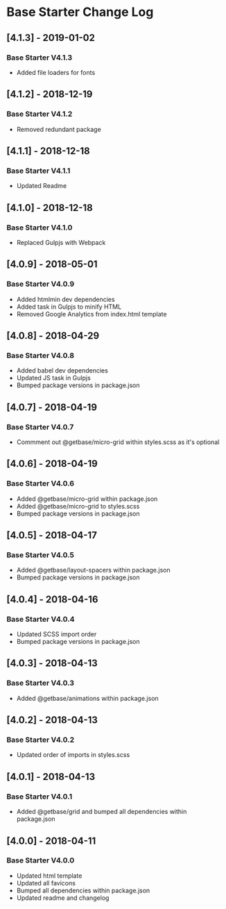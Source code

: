 # Base Starter Change Log

## [4.1.3] - 2019-01-02
### Base Starter V4.1.3
- Added file loaders for fonts

## [4.1.2] - 2018-12-19
### Base Starter V4.1.2
- Removed redundant package

## [4.1.1] - 2018-12-18
### Base Starter V4.1.1
- Updated Readme

## [4.1.0] - 2018-12-18
### Base Starter V4.1.0
- Replaced Gulpjs with Webpack

## [4.0.9] - 2018-05-01
### Base Starter V4.0.9
- Added htmlmin dev dependencies
- Added task in Gulpjs to minify HTML
- Removed Google Analytics from index.html template

## [4.0.8] - 2018-04-29
### Base Starter V4.0.8
- Added babel dev dependencies
- Updated JS task in Gulpjs
- Bumped package versions in package.json

## [4.0.7] - 2018-04-19
### Base Starter V4.0.7
- Commment out @getbase/micro-grid within styles.scss as it's optional

## [4.0.6] - 2018-04-19
### Base Starter V4.0.6
- Added @getbase/micro-grid within package.json
- Added @getbase/micro-grid to styles.scss
- Bumped package versions in package.json

## [4.0.5] - 2018-04-17
### Base Starter V4.0.5
- Added @getbase/layout-spacers within package.json
- Bumped package versions in package.json

## [4.0.4] - 2018-04-16
### Base Starter V4.0.4
- Updated SCSS import order
- Bumped package versions in package.json

## [4.0.3] - 2018-04-13
### Base Starter V4.0.3
- Added @getbase/animations within package.json

## [4.0.2] - 2018-04-13
### Base Starter V4.0.2
- Updated order of imports in styles.scss

## [4.0.1] - 2018-04-13
### Base Starter V4.0.1
- Added @getbase/grid and bumped all dependencies within package.json

## [4.0.0] - 2018-04-11
### Base Starter V4.0.0
- Updated html template
- Updated all favicons
- Bumped all dependencies within package.json
- Updated readme and changelog